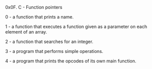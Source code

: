 0x0F. C - Function pointers

0 - a function that prints a name.

1 - a function that executes a function given as a parameter on each element of an array.

2 - a function that searches for an integer.

3 - a program that performs simple operations.

4 - a program that prints the opcodes of its own main function.
